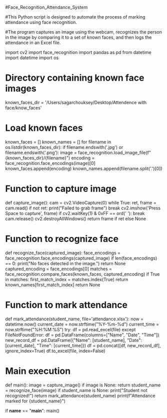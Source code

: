 #Face_Recognition_Attendance_System

#This Python script is designed to automate the process of marking attendance using face recognition.

#The program captures an image using the webcam, recognizes the person in the image by comparing it 
to a set of known faces, and then logs the attendance in an Excel file.

import cv2
import face_recognition
import pandas as pd
from datetime import datetime
import os

# Directory containing known face images
known_faces_dir = '/Users/sagarchouksey/Desktop/Attendence with face/know_faces'

# Load known faces
known_faces = []
known_names = []
for filename in os.listdir(known_faces_dir):
    if filename.endswith('.jpg') or filename.endswith('.png'):
        image = face_recognition.load_image_file(f"{known_faces_dir}/{filename}")
        encoding = face_recognition.face_encodings(image)[0]
        known_faces.append(encoding)
        known_names.append(filename.split('.')[0])

# Function to capture image
def capture_image():
    cam = cv2.VideoCapture(0)
    while True:
        ret, frame = cam.read()
        if not ret:
            print("Failed to grab frame")
            break
        cv2.imshow('Press Space to capture', frame)
        if cv2.waitKey(1) & 0xFF == ord(' '):
            break
    cam.release()
    cv2.destroyAllWindows()
    return frame if ret else None

# Function to recognize face
def recognize_face(captured_image):
    face_encodings = face_recognition.face_encodings(captured_image)
    if len(face_encodings) == 0:
        print("No faces detected in the image.")
        return None
    captured_encoding = face_encodings[0]
    matches = face_recognition.compare_faces(known_faces, captured_encoding)
    if True in matches:
        first_match_index = matches.index(True)
        return known_names[first_match_index]
    return None

# Function to mark attendance
def mark_attendance(student_name, file='attendance.xlsx'):
    now = datetime.now()
    current_date = now.strftime("%Y-%m-%d")
    current_time = now.strftime("%H:%M:%S")
    try:
        df = pd.read_excel(file)
    except FileNotFoundError:
        df = pd.DataFrame(columns=["Name", "Date", "Time"])
    new_record_df = pd.DataFrame({"Name": [student_name], "Date": [current_date], "Time": [current_time]})
    df = pd.concat([df, new_record_df], ignore_index=True)
    df.to_excel(file, index=False)

# Main execution
def main():
    image = capture_image()
    if image is None:
        return
    student_name = recognize_face(image)
    if student_name is None:
        print("Student not recognized!")
        return
    mark_attendance(student_name)
    print(f"Attendance marked for {student_name}")

if __name__ == "__main__":
    main()



      
        
